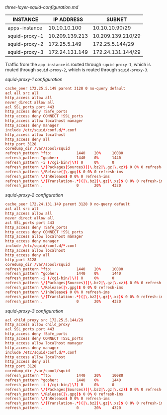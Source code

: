 
_three-layer-squid-configuration.md_

| INSTANCE | IP ADDRESS| SUBNET |
|---|---|---|
|apps-instance|10.10.10.100| 10.10.10.90/29 |
|squid-proxy-1|10.209.139.213|10.209.139.210/29 |
|squid-proxy-2|172.25.5.149|172.25.5.144/29 |
|squid-proxy-3|172.24.131.149|172.24.131.144/29 |

Traffic from the `app instance` is routed through `squid-proxy-1`, which is routed through `squid-proxy-2`, which is routed through `squid-proxy-3`.

_squid-proxy-1 configuration_

```conf
cache_peer 172.25.5.149 parent 3128 0 no-query default
acl all src all
http_access allow all
never_direct allow all
acl SSL_ports port 443
http_access deny !Safe_ports
http_access deny CONNECT !SSL_ports
http_access allow localhost manager
http_access deny manager
include /etc/squid/conf.d/*.conf
http_access allow localhost
http_access deny all
http_port 3128
coredump_dir /var/spool/squid
refresh_pattern ^ftp:           1440    20%     10080
refresh_pattern ^gopher:        1440    0%      1440
refresh_pattern -i (/cgi-bin/|\?) 0     0%      0
refresh_pattern \/(Packages|Sources)(|\.bz2|\.gz|\.xz)$ 0 0% 0 refresh-ims
refresh_pattern \/Release(|\.gpg)$ 0 0% 0 refresh-ims
refresh_pattern \/InRelease$ 0 0% 0 refresh-ims
refresh_pattern \/(Translation-.*)(|\.bz2|\.gz|\.xz)$ 0 0% 0 refresh-ims
refresh_pattern .               0       20%     4320
```

_squid-proxy-2 configuration_

```conf
cache_peer 172.24.131.149 parent 3128 0 no-query default
acl all src all
http_access allow all
never_direct allow all
acl SSL_ports port 443
http_access deny !Safe_ports
http_access deny CONNECT !SSL_ports
http_access allow localhost manager
http_access deny manager
include /etc/squid/conf.d/*.conf
http_access allow localhost
http_access deny all
http_port 3128
coredump_dir /var/spool/squid
refresh_pattern ^ftp:           1440    20%     10080
refresh_pattern ^gopher:        1440    0%      1440
refresh_pattern -i (/cgi-bin/|\?) 0     0%      0
refresh_pattern \/(Packages|Sources)(|\.bz2|\.gz|\.xz)$ 0 0% 0 refresh-ims
refresh_pattern \/Release(|\.gpg)$ 0 0% 0 refresh-ims
refresh_pattern \/InRelease$ 0 0% 0 refresh-ims
refresh_pattern \/(Translation-.*)(|\.bz2|\.gz|\.xz)$ 0 0% 0 refresh-ims
refresh_pattern .               0       20%     4320
```

_squid-proxy-3 configuration_

```conf
acl child_proxy src 172.25.5.144/29
http_access allow child_proxy
acl SSL_ports port 443
http_access deny !Safe_ports
http_access deny CONNECT !SSL_ports
http_access allow localhost manager
http_access deny manager
include /etc/squid/conf.d/*.conf
http_access allow localhost
http_access deny all
http_port 3128
coredump_dir /var/spool/squid
refresh_pattern ^ftp:           1440    20%     10080
refresh_pattern ^gopher:        1440    0%      1440
refresh_pattern -i (/cgi-bin/|\?) 0     0%      0
refresh_pattern \/(Packages|Sources)(|\.bz2|\.gz|\.xz)$ 0 0% 0 refresh-ims
refresh_pattern \/Release(|\.gpg)$ 0 0% 0 refresh-ims
refresh_pattern \/InRelease$ 0 0% 0 refresh-ims
refresh_pattern \/(Translation-.*)(|\.bz2|\.gz|\.xz)$ 0 0% 0 refresh-ims
refresh_pattern .               0       20%     4320
```
